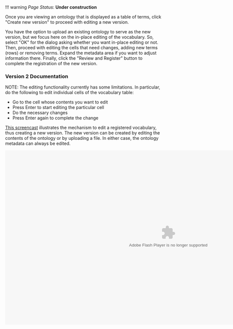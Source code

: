 !!! warning
    _Page Status_: **Under construction**

Once you are viewing an ontology that is displayed as a table of terms, click "Create new version" to 
proceed with editing a new version.

You have the option to upload an existing ontology to serve as the new version, but we focus here on the 
in-place editing of the vocabulary. So, select "OK" for the dialog asking whether you want in-place editing or not. 
Then, proceed with editing the cells that need changes, adding new terms (rows) or removing terms. 
Expand the metadata area if you want to adjust information there. Finally, click the "Review and Register" 
button to complete the registration of the new version.

### Version 2 Documentation

NOTE: The editing functionality currently has some limitations. In particular, do the following to 
edit individual cells of the vocabulary table:

*   Go to the cell whose contents you want to edit
*   Press Enter to start editing the particular cell
*   Do the necessary changes
*   Press Enter again to complete the change

[This screencast](http://www.screencast.com/t/MjQ0MGU1N) illustrates the mechanism to edit a 
registered vocabulary, thus creating a new version. The new version can be created by editing the 
contents of the ontology or by uploading a file. In either case, the ontology metadata can always 
be edited. 

<object width="1048" height="560"><param name="movie" value="http://content.screencast.com/users/carueda/folders/Camtasia/media/ca8458c2-cf38-4e86-8ccc-a7f5cccaaad1/mp4h264player.swf"> <param name="quality" value="high"> <param name="bgcolor" value="#FFFFFF"> <param name="flashVars" value="thumb=http://content.screencast.com/users/carueda/folders/Camtasia/media/ca8458c2-cf38-4e86-8ccc-a7f5cccaaad1/FirstFrame.jpg&amp;containerwidth=1048&amp;containerheight=560&amp;content=http://content.screencast.com/users/carueda/folders/Camtasia/media/ca8458c2-cf38-4e86-8ccc-a7f5cccaaad1/mmiorr_newversion_vocab.mp4"> <param name="allowFullScreen" value="true"> <param name="scale" value="showall"> <param name="allowScriptAccess" value="always"> <param name="base" value="http://content.screencast.com/users/carueda/folders/Camtasia/media/ca8458c2-cf38-4e86-8ccc-a7f5cccaaad1/"> <embed type="application/x-shockwave-flash" width="1048" height="560" src="http://content.screencast.com/users/carueda/folders/Camtasia/media/ca8458c2-cf38-4e86-8ccc-a7f5cccaaad1/mp4h264player.swf" quality="high" bgcolor="#FFFFFF" allowscriptaccess="always" flashvars="thumb=http://content.screencast.com/users/carueda/folders/Camtasia/media/ca8458c2-cf38-4e86-8ccc-a7f5cccaaad1/FirstFrame.jpg&amp;containerwidth=1048&amp;containerheight=560&amp;content=http://content.screencast.com/users/carueda/folders/Camtasia/media/ca8458c2-cf38-4e86-8ccc-a7f5cccaaad1/mmiorr_newversion_vocab.mp4" allowfullscreen="true" base="http://content.screencast.com/users/carueda/folders/Camtasia/media/ca8458c2-cf38-4e86-8ccc-a7f5cccaaad1/" scale="showall"></object>
